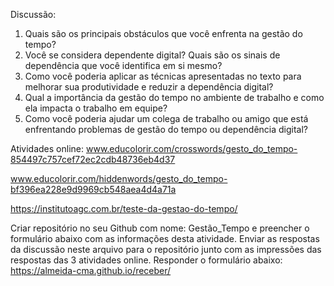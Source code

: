 Discussão:

1. Quais são os principais obstáculos que você enfrenta na gestão do tempo?
2. Você se considera dependente digital? Quais são os sinais de dependência que você identifica em si mesmo?
3. Como você poderia aplicar as técnicas apresentadas no texto para melhorar sua produtividade e reduzir a dependência digital?
4. Qual a importância da gestão do tempo no ambiente de trabalho e como ela impacta o trabalho em equipe?
5. Como você poderia ajudar um colega de trabalho ou amigo que está enfrentando problemas de gestão do tempo ou dependência digital?

Atividades online:
www.educolorir.com/crosswords/gesto_do_tempo-854497c757cef72ec2cdb48736eb4d37

www.educolorir.com/hiddenwords/gesto_do_tempo-bf396ea228e9d9969cb548aea4d4a71a

https://institutoagc.com.br/teste-da-gestao-do-tempo/

Criar repositório no seu Github com nome: Gestão_Tempo e preencher o formulário abaixo com as informações desta atividade. Enviar as respostas da discussão neste arquivo para o repositório junto com as impressões das respostas das 3 atividades online.
Responder o formulário abaixo:
https://almeida-cma.github.io/receber/
